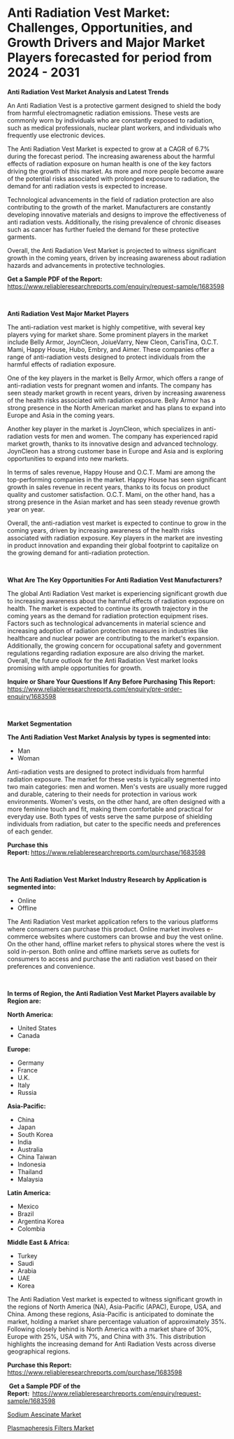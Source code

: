 <p><h1>Anti Radiation Vest Market: Challenges, Opportunities, and Growth Drivers and Major Market Players forecasted for period from 2024 - 2031</h1></p><p><strong>Anti Radiation Vest Market Analysis and Latest Trends</strong></p>
<p><p>An Anti Radiation Vest is a protective garment designed to shield the body from harmful electromagnetic radiation emissions. These vests are commonly worn by individuals who are constantly exposed to radiation, such as medical professionals, nuclear plant workers, and individuals who frequently use electronic devices.</p><p>The Anti Radiation Vest Market is expected to grow at a CAGR of 6.7% during the forecast period. The increasing awareness about the harmful effects of radiation exposure on human health is one of the key factors driving the growth of this market. As more and more people become aware of the potential risks associated with prolonged exposure to radiation, the demand for anti radiation vests is expected to increase.</p><p>Technological advancements in the field of radiation protection are also contributing to the growth of the market. Manufacturers are constantly developing innovative materials and designs to improve the effectiveness of anti radiation vests. Additionally, the rising prevalence of chronic diseases such as cancer has further fueled the demand for these protective garments.</p><p>Overall, the Anti Radiation Vest Market is projected to witness significant growth in the coming years, driven by increasing awareness about radiation hazards and advancements in protective technologies.</p></p>
<p><strong>Get a Sample PDF of the Report:&nbsp;</strong> <a href="https://www.reliableresearchreports.com/enquiry/request-sample/1683598">https://www.reliableresearchreports.com/enquiry/request-sample/1683598</a></p>
<p>&nbsp;</p>
<p><strong>Anti Radiation Vest Major Market Players</strong></p>
<p><p>The anti-radiation vest market is highly competitive, with several key players vying for market share. Some prominent players in the market include Belly Armor, JoynCleon, JoiueVarry, New Cleon, CarisTina, O.C.T. Mami, Happy House, Hubo, Embry, and Aimer. These companies offer a range of anti-radiation vests designed to protect individuals from the harmful effects of radiation exposure.</p><p>One of the key players in the market is Belly Armor, which offers a range of anti-radiation vests for pregnant women and infants. The company has seen steady market growth in recent years, driven by increasing awareness of the health risks associated with radiation exposure. Belly Armor has a strong presence in the North American market and has plans to expand into Europe and Asia in the coming years.</p><p>Another key player in the market is JoynCleon, which specializes in anti-radiation vests for men and women. The company has experienced rapid market growth, thanks to its innovative design and advanced technology. JoynCleon has a strong customer base in Europe and Asia and is exploring opportunities to expand into new markets.</p><p>In terms of sales revenue, Happy House and O.C.T. Mami are among the top-performing companies in the market. Happy House has seen significant growth in sales revenue in recent years, thanks to its focus on product quality and customer satisfaction. O.C.T. Mami, on the other hand, has a strong presence in the Asian market and has seen steady revenue growth year on year.</p><p>Overall, the anti-radiation vest market is expected to continue to grow in the coming years, driven by increasing awareness of the health risks associated with radiation exposure. Key players in the market are investing in product innovation and expanding their global footprint to capitalize on the growing demand for anti-radiation protection.</p></p>
<p>&nbsp;</p>
<p><strong>What Are The Key Opportunities For Anti Radiation Vest Manufacturers?</strong></p>
<p><p>The global Anti Radiation Vest market is experiencing significant growth due to increasing awareness about the harmful effects of radiation exposure on health. The market is expected to continue its growth trajectory in the coming years as the demand for radiation protection equipment rises. Factors such as technological advancements in material science and increasing adoption of radiation protection measures in industries like healthcare and nuclear power are contributing to the market's expansion. Additionally, the growing concern for occupational safety and government regulations regarding radiation exposure are also driving the market. Overall, the future outlook for the Anti Radiation Vest market looks promising with ample opportunities for growth.</p></p>
<p><strong>Inquire or Share Your Questions If Any Before Purchasing This Report:</strong> <a href="https://www.reliableresearchreports.com/enquiry/pre-order-enquiry/1683598">https://www.reliableresearchreports.com/enquiry/pre-order-enquiry/1683598</a></p>
<p>&nbsp;</p>
<p><strong>Market Segmentation</strong></p>
<p><strong>The Anti Radiation Vest Market Analysis by types is segmented into:</strong></p>
<p><ul><li>Man</li><li>Woman</li></ul></p>
<p><p>Anti-radiation vests are designed to protect individuals from harmful radiation exposure. The market for these vests is typically segmented into two main categories: men and women. Men's vests are usually more rugged and durable, catering to their needs for protection in various work environments. Women's vests, on the other hand, are often designed with a more feminine touch and fit, making them comfortable and practical for everyday use. Both types of vests serve the same purpose of shielding individuals from radiation, but cater to the specific needs and preferences of each gender.</p></p>
<p><strong>Purchase this Report:&nbsp;</strong><a href="https://www.reliableresearchreports.com/purchase/1683598">https://www.reliableresearchreports.com/purchase/1683598</a></p>
<p>&nbsp;</p>
<p><strong>The Anti Radiation Vest Market Industry Research by Application is segmented into:</strong></p>
<p><ul><li>Online</li><li>Offline</li></ul></p>
<p><p>The Anti Radiation Vest market application refers to the various platforms where consumers can purchase this product. Online market involves e-commerce websites where customers can browse and buy the vest online. On the other hand, offline market refers to physical stores where the vest is sold in-person. Both online and offline markets serve as outlets for consumers to access and purchase the anti radiation vest based on their preferences and convenience.</p></p>
<p>&nbsp;</p>
<p><strong>In terms of Region, the Anti Radiation Vest Market Players available by Region are:</strong></p>
<p>
    <p> <strong> North America: </strong>
        <ul>
            <li>United States</li>
            <li>Canada</li>
        </ul>
        </p> 
    <p> <strong> Europe: </strong>
        <ul>
            <li>Germany</li>
            <li>France</li>
            <li>U.K.</li>
            <li>Italy</li>
            <li>Russia</li>
        </ul>
        </p> 
    <p> <strong> Asia-Pacific: </strong>
        <ul>
            <li>China</li>
            <li>Japan</li>
            <li>South Korea</li>
            <li>India</li>
            <li>Australia</li>
            <li>China Taiwan</li>
            <li>Indonesia</li>
            <li>Thailand</li>
            <li>Malaysia</li>
        </ul>
        </p> 
    <p> <strong> Latin America: </strong>
        <ul>
            <li>Mexico</li>
            <li>Brazil</li>
            <li>Argentina Korea</li>
            <li>Colombia</li>
        </ul>
        </p> 
    <p> <strong> Middle East & Africa: </strong>
        <ul>
            <li>Turkey</li>
            <li>Saudi</li>
            <li>Arabia</li>
            <li>UAE</li>
            <li>Korea</li>
        </ul>
    </p>
    </p>
<p><p>The Anti Radiation Vest market is expected to witness significant growth in the regions of North America (NA), Asia-Pacific (APAC), Europe, USA, and China. Among these regions, Asia-Pacific is anticipated to dominate the market, holding a market share percentage valuation of approximately 35%. Following closely behind is North America with a market share of 30%, Europe with 25%, USA with 7%, and China with 3%. This distribution highlights the increasing demand for Anti Radiation Vests across diverse geographical regions.</p></p>
<p><strong>Purchase this Report: </strong><a href="https://www.reliableresearchreports.com/purchase/1683598">https://www.reliableresearchreports.com/purchase/1683598</a></p>
<p>&nbsp;<strong>Get a Sample PDF of the Report:&nbsp;&nbsp;</strong><a href="https://www.reliableresearchreports.com/enquiry/request-sample/1683598">https://www.reliableresearchreports.com/enquiry/request-sample/1683598</a></p>
<p><strong></strong></p>
<p><p><a href="https://issuu.com/reportprime-2/docs/sodium-aescinate-market-size-2030.pptx">Sodium Aescinate Market</a></p><p><a href="https://issuu.com/reportprime-2/docs/plasmapheresis-filters-market-size-2030.pptx">Plasmapheresis Filters Market</a></p></p>